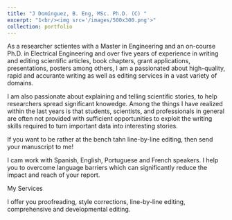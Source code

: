 ```yaml
---
title: "J Domínguez, B. Eng, MSc. Ph.D. (C) "
excerpt: "1<br/><img src='/images/500x300.png'>"
collection: portfolio
---
```


As a researcher sctientes with a Master in Engineering and an on-course Ph.D. in Electrical Engineering and over five years of experience in writing and editing scientific articles, book chapters, grant applications, presentations, posters among others, I am a passionated about high-quality, rapid and accurante writing as well as editing services in a vast variety of domains.

I am also passionate about explaining and telling scientific stories, to help researchers spread significant knowedge. Among the things I have realized within the last years is that students, scientists, and professionals in general are often not provided with sufficient opportunities to exploit the writing skills required to turn important data into interesting stories. 

If you want to be rather at the bench tahn line-by-line editing, then send your manuscript to me!

I cam work with Spanish, English, Portuguese and French speakers. I help you to overcome language barriers which can significantly reduce the impact and reach of your report.


My Services


I offer you proofreading, style corrections, line-by-line editing, comprehensive and developmental editing.
